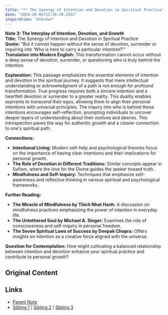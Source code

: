 ```yaml
---
title: "** The Synergy of Intention and Devotion in Spiritual Practice"
date: "2024-10-06T13:36:39.293Z"
inspiration: "Unknown"
---
```


  
**Note 3: The Interplay of Intention, Devotion, and Growth**  
**Title:** The Synergy of Intention and Devotion in Spiritual Practice  
**Quote:** "But it cannot happen without the sense of devotion, surrender or inquiring into ‘Who is here to carry a particular intention?’"  
**Translation into Modern English:** This transformation cannot occur without a deep sense of devotion, surrender, or questioning who is truly behind the intention.  

**Explanation:** This passage emphasizes the essential elements of intention and devotion in the spiritual journey. It suggests that mere intellectual understanding or acknowledgment of a path is not enough for profound transformation. True progress requires both a sincere intention and a heartfelt devotion or surrender to a greater reality. This duality enables aspirants to transcend their egos, allowing them to align their personal intentions with universal principles. The inquiry into who is behind these intentions encourages self-reflection, prompting individuals to uncover deeper layers of understanding about their motives and desires. This introspection paves the way for authentic growth and a clearer connection to one's spiritual path.  

**Connections:**  
- **Intentional Living:** Modern self-help and psychological theories focus on the importance of having clear intentions and their implications for personal growth.  
- **The Role of Devotion in Different Traditions:** Similar concepts appear in Sufism, where the love for the Divine guides the seeker toward truth.  
- **Mindfulness and Self-Inquiry:** Techniques that emphasize self-awareness and reflective thinking in various spiritual and psychological frameworks.  

**Further Reading:**  
- **The Miracle of Mindfulness by Thich Nhat Hanh:** A discussion on mindfulness practices emphasizing the power of intention in everyday life.  
- **The Untethered Soul by Michael A. Singer:** Examines the role of consciousness and self-inquiry in personal freedom.  
- **The Seven Spiritual Laws of Success by Deepak Chopra:** Offers insights on intention as a creative force aligned with the universe.  

**Question for Contemplation:** How might cultivating a balanced relationship between intention and devotion enhance your spiritual practice and contribute to personal growth?  


## Original Content



## Links

- [Parent Note](/parent-note.md)
- [Sibling 1](/zettel1.md) | [Sibling 2](/zettel2.md) | [Sibling 3](/zettel3.md)
